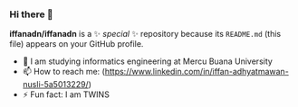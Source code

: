 ### Hi there 👋

**iffanadn/iffanadn** is a ✨ _special_ ✨ repository because its `README.md` (this file) appears on your GitHub profile.

- 🌱 I am studying informatics engineering at Mercu Buana University
- 📫 How to reach me: (https://www.linkedin.com/in/iffan-adhyatmawan-nusli-5a5013229/)
- ⚡ Fun fact: I am TWINS

